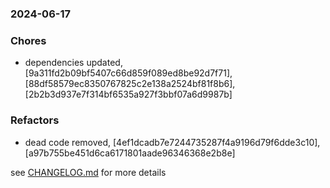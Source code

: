 ### 2024-06-17

### Chores
+ dependencies updated, [9a311fd2b09bf5407c66d859f089ed8be92d7f71], [88df58579ec8350767825c2e138a2524bf81f8b6], [2b2b3d937e7f314bf6535a927f3bbf07a6d9987b]

### Refactors
+ dead code removed, [4ef1dcadb7e7244735287f4a9196d79f6dde3c10], [a97b755be451d6ca6171801aade96346368e2b8e]

see <a href='https://github.com/mrjackwills/leafcast_vue/blob/main/CHANGELOG.md'>CHANGELOG.md</a> for more details
